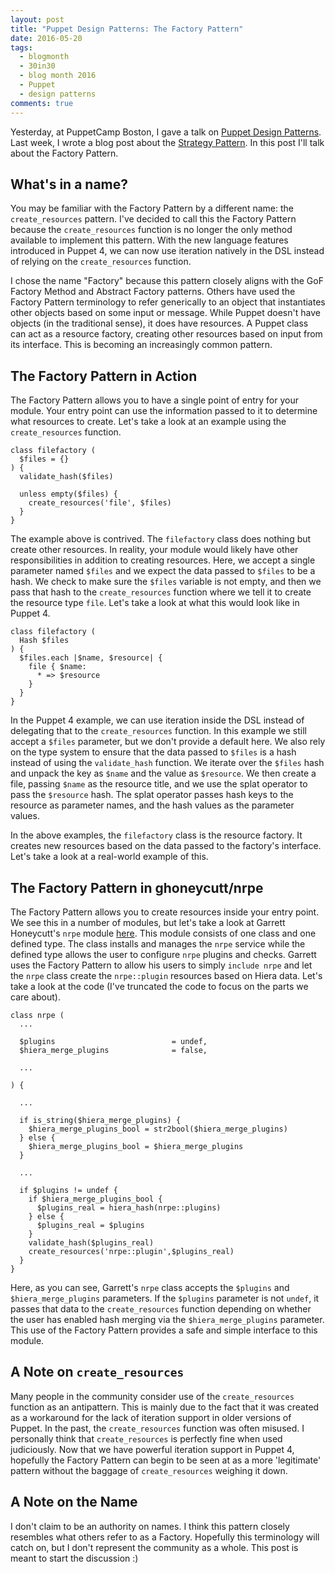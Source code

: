 ```yaml
---
layout: post
title: "Puppet Design Patterns: The Factory Pattern"
date: 2016-05-20
tags:
  - blogmonth
  - 30in30
  - blog month 2016
  - Puppet
  - design patterns
comments: true
---
```


Yesterday, at PuppetCamp Boston, I gave a talk on [Puppet Design Patterns](http://www.slideshare.net/DavidDanzilio/puppet-design-patterns). Last
week, I wrote a blog post about the [Strategy Pattern](http://blog.danzil.io/2016/05/12/puppet-design-patterns-strategy.html).
In this post I'll talk about the Factory Pattern.

## What's in a name?
You may be familiar with the Factory Pattern by a different name: the
`create_resources` pattern. I've decided to call this the Factory Pattern
because the `create_resources` function is no longer the only method available
to implement this pattern. With the new language features introduced in Puppet
4, we can now use iteration natively in the DSL instead of relying on the
`create_resources` function.

I chose the name "Factory" because this pattern closely aligns with the GoF
Factory Method and Abstract Factory patterns. Others have used the Factory
Pattern terminology to refer generically to an object that instantiates other
objects based on some input or message. While Puppet doesn't have objects (in
the traditional sense), it does have resources. A Puppet class can act as a
resource factory, creating other resources based on input from its interface.
This is becoming an increasingly common pattern.

## The Factory Pattern in Action
The Factory Pattern allows you to have a single point of entry for your module.
Your entry point can use the information passed to it to determine what
resources to create. Let's take a look at an example using the
`create_resources` function.

```puppet
class filefactory (
  $files = {}
) {
  validate_hash($files)

  unless empty($files) {
    create_resources('file', $files)
  }
}
```

The example above is contrived. The `filefactory` class does nothing but create
other resources. In reality, your module would likely have other
responsibilities in addition to creating resources. Here, we accept a single
parameter named `$files` and we expect the data passed to `$files` to be a hash.
We check to make sure the `$files` variable is not empty, and then we pass that
hash to the `create_resources` function where we tell it to create the resource
type `file`. Let's take a look at what this would look like in Puppet 4.

```puppet
class filefactory (
  Hash $files
) {
  $files.each |$name, $resource| {
    file { $name:
      * => $resource
    }
  }
}
```

In the Puppet 4 example, we can use iteration inside the DSL instead of
delegating that to the `create_resources` function. In this example we still
accept a `$files` parameter, but we don't provide a default here. We also rely
on the type system to ensure that the data passed to `$files` is a hash instead
of using the `validate_hash` function. We iterate over the `$files` hash and
unpack the key as `$name` and the value as `$resource`. We then create a file,
passing `$name` as the resource title, and we use the splat operator to pass the
`$resource` hash. The splat operator passes hash keys to the resource as
parameter names, and the hash values as the parameter values.

In the above examples, the `filefactory` class is the resource factory. It
creates new resources based on the data passed to the factory's interface. Let's
take a look at a real-world example of this.

## The Factory Pattern in ghoneycutt/nrpe
The Factory Pattern allows you to create resources inside your entry point. We
see this in a number of modules, but let's take a look at Garrett Honeycutt's
`nrpe` module [here](https://github.com/ghoneycutt/puppet-module-nrpe). This
module consists of one class and one defined type. The class installs and
manages the `nrpe` service while the defined type allows the user to configure
`nrpe` plugins and checks. Garrett uses the Factory Pattern to allow his users
to simply `include nrpe` and let the `nrpe` class create the `nrpe::plugin`
resources based on Hiera data. Let's take a look at the code (I've truncated the
code to focus on the parts we care about).

```puppet
class nrpe (
  ...

  $plugins                          = undef,
  $hiera_merge_plugins              = false,

  ...

) {

  ...

  if is_string($hiera_merge_plugins) {
    $hiera_merge_plugins_bool = str2bool($hiera_merge_plugins)
  } else {
    $hiera_merge_plugins_bool = $hiera_merge_plugins
  }

  ...

  if $plugins != undef {
    if $hiera_merge_plugins_bool {
      $plugins_real = hiera_hash(nrpe::plugins)
    } else {
      $plugins_real = $plugins
    }
    validate_hash($plugins_real)
    create_resources('nrpe::plugin',$plugins_real)
  }
}
```

Here, as you can see, Garrett's `nrpe` class accepts the `$plugins` and
`$hiera_merge_plugins` parameters. If the `$plugins` parameter is not `undef`,
it passes that data to the `create_resources` function depending on whether the
user has enabled hash merging via the `$hiera_merge_plugins` parameter. This
use of the Factory Pattern provides a safe and simple interface to this module.

## A Note on `create_resources`
Many people in the community consider use of the `create_resources` function as
an antipattern. This is mainly due to the fact that it was created as a
workaround for the lack of iteration support in older versions of Puppet. In the
past, the `create_resources` function was often misused. I personally think that
`create_resources` is perfectly fine when used judiciously. Now that we have
powerful iteration support in Puppet 4, hopefully the Factory Pattern can begin
to be seen at as a more 'legitimate' pattern without the baggage of
`create_resources` weighing it down.

## A Note on the Name
I don't claim to be an authority on names. I think this pattern closely
resembles what others refer to as a Factory. Hopefully this terminology will
catch on, but I don't represent the community as a whole. This post is meant to
start the discussion :)
